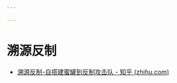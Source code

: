 ```yaml
---

---
```


# 溯源反制

- [溯源反制-自搭建蜜罐到反制攻击队 - 知乎 (zhihu.com)](https://zhuanlan.zhihu.com/p/656856056)






